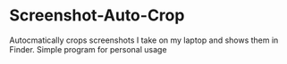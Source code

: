 # Screenshot-Auto-Crop
Autocmatically crops screenshots I take on my laptop and shows them in Finder. Simple program for personal usage
